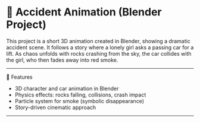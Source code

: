 # 🚗 Accident Animation (Blender Project)

This project is a short 3D animation created in Blender, showing a dramatic accident scene.
It follows a story where a lonely girl asks a passing car for a lift. As chaos unfolds with rocks crashing from the sky, the car collides with the girl, who then fades away into red smoke.

---

🎥 Features
  - 3D character and car animation in Blender
  - Physics effects: rocks falling, collisions, crash impact
  - Particle system for smoke (symbolic disappearance)
  - Story-driven cinematic approach

---

